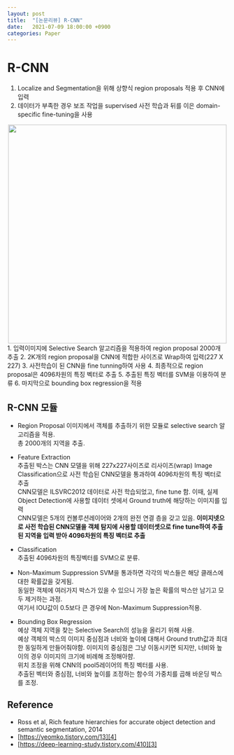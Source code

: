 ```yaml
---
layout: post
title:  "[논문리뷰] R-CNN"
date:   2021-07-09 18:00:00 +0900
categories: Paper
---
```

# R-CNN
1. Localize and Segmentation을 위해 상향식 region proposals 적용 후 CNN에 입력
2. 데이터가 부족한 경우 보조 작업을 supervised 사전 학습과 뒤를 이은 domain-specific fine-tuning을 사용

<center><img src="https://camo.githubusercontent.com/48d7136690ed3bf4b5ffa3251aceed40ffc623f2c3b7ea1ea4b647e9fb65afde/68747470733a2f2f70617065727377697468636f64652e636f6d2f6d656469612f6d6574686f64732f6e65775f73706c6173682d6d6574686f645f4e614139357a572e6a7067" width="500" height=""></center>
1. 입력이미지에 Selective Search 알고리즘을 적용하여 region proposal 2000개 추출    
2. 2K개의 region proposal을 CNN에 적합한 사이즈로 Wrap하여 입력(227 X 227)
3. 사전학습이 된 CNN을 fine tunning하여 사용  
4. 최종적으로 region proposal은 4096차원의 특징 벡터로 추출  
5. 추출된 특징 벡터를 SVM을 이용하여 분류  
6. 마지막으로 bounding box regression을 적용  



## R-CNN 모듈
- Region Proposal
이미지에서 객체를 추출하기 위한 모듈로 selective search 알고리즘을 적용.  
총 2000개의 지역을 추출.  
- Feature Extraction  
추출된 박스는 CNN 모델을 위해 227x227사이즈로 리사이즈(wrap)
Image Classification으로 사전 학습된 CNN모델을 통과하여 4096차원의 특징 벡터로 추출   
CNN모델은 ILSVRC2012 데이터로 사전 학습되었고, fine tune 함. 이때, 실제 Object Detection에 사용할 데이터 셋에서 Ground truth에 해당하는 이미지를 입력  
CNN모델은 5개의 컨볼루션레이어와 2개의 완전 연결 층을 갖고 있음.
__이미지넷으로 사전 학습된 CNN모델을 객체 탐지에 사용할 데이터셋으로 fine tune하여 추출된 지역을 입력 받아 4096차원의 특징 벡터로 추출__

- Classification  
추출된 4096차원의 특징벡터를 SVM으로 분류.

- Non-Maximum Suppression
SVM을 통과하면 각각의 박스들은 해당 클래스에 대한 확률값을 갖게됨.  
동일한 객체에 여러가지 박스가 있을 수 있으니 가장 높은 확률의 박스만 남기고 모두 제거하는 과정.  
여기서 IOU값이 0.5보다 큰 경우에 Non-Maximum Suppression적용.  
- Bounding Box Regression  
예상 객체 지역을 찾는 Selective Search의 성능을 올리기 위해 사용.  
예상 객체의 박스의 이미지 중심점과 너비와 높이에 대해서 Ground truth값과 최대한 동일하게 만들어줘야함.
이미지의 중심점은 그냥 이동시키면 되지만, 너비와 높이의 경우 이미지의 크기에 비례해 조정해아햠.  
위치 조정을 위해 CNN의 pool5레이어의 특징 벡터를 사용.  
추출된 벡터와 중심점, 너비와 높이를 조정하는 함수의 가중치를 곱해 바운딩 박스를 조정.  

  
    

## Reference  
- Ross et al, Rich feature hierarchies for accurate object detection and semantic segmentation, 2014
- [https://yeomko.tistory.com/13][4]
- [https://deep-learning-study.tistory.com/410][3]




[4]: https://yeomko.tistory.com/13
[3]: https://github.com/jekyll/jekyll
